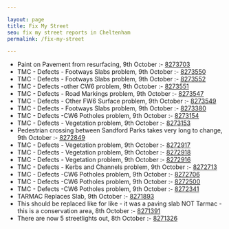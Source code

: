 ```yaml
---

layout: page
title: Fix My Street
seo: fix my street reports in Cheltenham
permalink: /fix-my-street

---
```


<!-- fix_marker starts -->

- Paint on Pavement from resurfacing, 9th October :- [8273703](https://www.fixmystreet.com/report/8273703)
- TMC - Defects - Footways Slabs problem, 9th October :- [8273550](https://www.fixmystreet.com/report/8273550)
- TMC - Defects - Footways Slabs problem, 9th October :- [8273552](https://www.fixmystreet.com/report/8273552)
- TMC - Defects -other CW6 problem, 9th October :- [8273551](https://www.fixmystreet.com/report/8273551)
- TMC - Defects - Road Markings problem, 9th October :- [8273547](https://www.fixmystreet.com/report/8273547)
- TMC - Defects - Other FW6  Surface problem, 9th October :- [8273549](https://www.fixmystreet.com/report/8273549)
- TMC - Defects - Footways Slabs problem, 9th October :- [8273380](https://www.fixmystreet.com/report/8273380)
- TMC - Defects -CW6 Potholes  problem, 9th October :- [8273154](https://www.fixmystreet.com/report/8273154)
- TMC - Defects - Vegetation problem, 9th October :- [8273153](https://www.fixmystreet.com/report/8273153)
- Pedestrian crossing between Sandford Parks takes very long to change, 9th October :- [8272849](https://www.fixmystreet.com/report/8272849)
- TMC - Defects - Vegetation problem, 9th October :- [8272917](https://www.fixmystreet.com/report/8272917)
- TMC - Defects - Vegetation problem, 9th October :- [8272918](https://www.fixmystreet.com/report/8272918)
- TMC - Defects - Vegetation problem, 9th October :- [8272916](https://www.fixmystreet.com/report/8272916)
- TMC - Defects - Kerbs and Channels problem, 9th October :- [8272713](https://www.fixmystreet.com/report/8272713)
- TMC - Defects -CW6 Potholes  problem, 9th October :- [8272706](https://www.fixmystreet.com/report/8272706)
- TMC - Defects -CW6 Potholes  problem, 9th October :- [8272500](https://www.fixmystreet.com/report/8272500)
- TMC - Defects -CW6 Potholes  problem, 9th October :- [8272341](https://www.fixmystreet.com/report/8272341)
- TARMAC Replaces Slab, 9th October :- [8271893](https://www.fixmystreet.com/report/8271893)
- This should be replaced like for like - it was a paving slab NOT Tarmac - this is a conservation area, 8th October :- [8271391](https://www.fixmystreet.com/report/8271391)
- There are now 5 streetlights out, 8th October :- [8271326](https://www.fixmystreet.com/report/8271326)

<!-- fix_marker ends -->